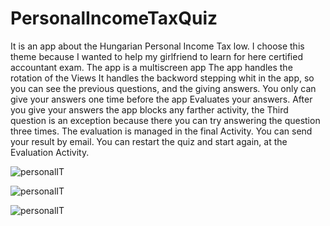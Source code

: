 # PersonalIncomeTaxQuiz

It is an app about the Hungarian Personal Income Tax low. I choose this theme because I wanted to help my girlfriend to learn for here certified accountant exam.
The app is a multiscreen app
The app handles the rotation of the Views
It handles the backword stepping whit in the app, so you can see the previous questions, and the giving answers.
You only can give your answers one time before the app Evaluates your answers. After you give your answers the app blocks any farther activity, the Third question is an exception because there you can try answering the question three times.
The evaluation is managed in the final Activity.
You can send your result by email.
You can restart the quiz and start again, at the Evaluation Activity.

![personalIT](https://image.prntscr.com/image/IKfVyOytSw2lV9ikEsKCiQ.png)

![personalIT](https://image.prntscr.com/image/_eOvvLyZTHmZV6fnYm-nVg.png)

![personalIT](https://image.prntscr.com/image/ssDldiyjQq2qC9haJpVrCQ.png)
